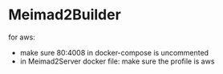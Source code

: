 # Meimad2Builder

for aws:
- make sure 80:4008 in docker-compose is uncommented
- in Meimad2Server docker file: make sure the profile is aws